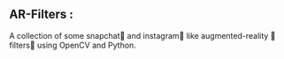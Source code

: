 ## AR-Filters : 
A collection of some snapchat👻 and instagram📸  like augmented-reality 🥽 filters🤡 using OpenCV and Python.
